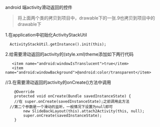 android 端activity滑动返回的控件

> 将上面两个类的拷贝到项目中，drawable下的一张.9也拷贝到项目中的drawable下

1.在application中初始化ActivityStackUtil
```
  ActivityStackUtil.getInstance().init(this);
```
  
  
2.给需要滑动返回的activity的(style.xml)theme添加如下两行代码
```
   <item name="android:windowIsTranslucent">true</item>
   <item name="android:windowBackground">@android:color/transparent</item>
```


//3.在需要滑动返回的activity的onCreate()方法中调用
```
    @Override
    protected void onCreate(Bundle savedInstanceState) {
    //在 super.onCreate(savedInstanceState);之前调用此方法
  //第二个参数是一个滑动的监听，一般情况下设置为null即可
        new SlideBackLayout(this).attach2Activity(this, null);
        super.onCreate(savedInstanceState);
    }
```
